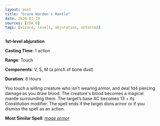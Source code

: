 ```yaml
---
layout: post
title: "Grave Warden's Mantle"
date: 2020-01-19
sources: [CDA.0]
tags: [wizard, level1, abjuration, untested]
---
```


**1st-level abjuration**

**Casting Time**: 1 action

**Range**: Touch

**Components**: V, S, M (a pinch of bone dust)

**Duration**: 8 Hours

You touch a willing creature who isn’t wearing armor, and deal 1d4 piercing damage as you draw blood. The creature's blood becomes a magical mantle surrounding them.
The target’s base AC becomes 13 + its Constitution modifier. The spell ends if the target dons armor or if you dismiss the spell as an action.

**Most Similar Spell**: [*mage armor*](https://thebombzen.com/grimoire/spells/mage-armor)